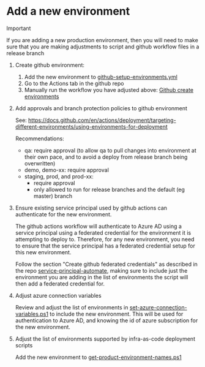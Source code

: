 # Add a new environment

> [!IMPORTANT]
> If you are adding a new production environment, then you will need to make sure that you are making adjustments
> to script and github workflow files in a release branch

1. Create github environment:

   1. Add the new environment to [github-setup-environments.yml](../.github/workflows/github-setup-environments.yml)
   2. Go to the Actions tab in the github repo
   3. Manually run the workflow you have adjusted above: [Github create environments](https://github.com/christianacca/web-api-starter/actions/workflows/github-setup-environments.yml)

2. Add approvals and branch protection policies to github environment

   See: <https://docs.github.com/en/actions/deployment/targeting-different-environments/using-environments-for-deployment>

   Recommendations:
   * qa: require approval (to allow qa to pull changes into environment at their own pace, and to avoid a deploy from release branch being overwritten)
   * demo, demo-xx: require approval
   * staging, prod, and prod-xx:
      * require approval
      * only allowed to run for release branches and the default (eg master) branch

3. Ensure existing service principal used by github actions can authenticate for the new environment.

   The github actions workflow will authenticate to Azure AD using a service principal using a federated credential for the
   environment it is attempting to deploy to. Therefore, for any new environment, you need to ensure that the service principal
   has a federated credential setup for this new environment.

   Follow the section "Create github federated credentials" as described in the repo [service-principal-automate](https://github.com/MRI-Software/service-principal-automate/tree/main?tab=readme-ov-file#create-github-federated-credentials),
   making sure to include just the environment you are adding in the list of environments the script will then add a federated credential for.

4. Adjust azure connection variables

   Review and adjust the list of environments in [set-azure-connection-variables.ps1](../.github/actions/azure-login/set-azure-connection-variables.ps1) 
   to include the new environment. This will be used for authentication to Azure AD, and knowing the id of azure subscription
   for the new environment.

5. Adjust the list of environments supported by infra-as-code deployment scripts

   Add the new environment to [get-product-environment-names.ps1](../tools/infrastructure/get-product-environment-names.ps1)

